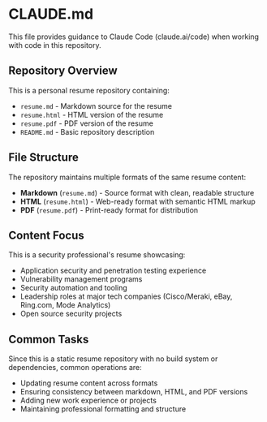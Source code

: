 # CLAUDE.md

This file provides guidance to Claude Code (claude.ai/code) when working with code in this repository.

## Repository Overview

This is a personal resume repository containing:
- `resume.md` - Markdown source for the resume
- `resume.html` - HTML version of the resume  
- `resume.pdf` - PDF version of the resume
- `README.md` - Basic repository description

## File Structure

The repository maintains multiple formats of the same resume content:
- **Markdown** (`resume.md`) - Source format with clean, readable structure
- **HTML** (`resume.html`) - Web-ready format with semantic HTML markup
- **PDF** (`resume.pdf`) - Print-ready format for distribution

## Content Focus

This is a security professional's resume showcasing:
- Application security and penetration testing experience
- Vulnerability management programs
- Security automation and tooling
- Leadership roles at major tech companies (Cisco/Meraki, eBay, Ring.com, Mode Analytics)
- Open source security projects

## Common Tasks

Since this is a static resume repository with no build system or dependencies, common operations are:
- Updating resume content across formats
- Ensuring consistency between markdown, HTML, and PDF versions
- Adding new work experience or projects
- Maintaining professional formatting and structure